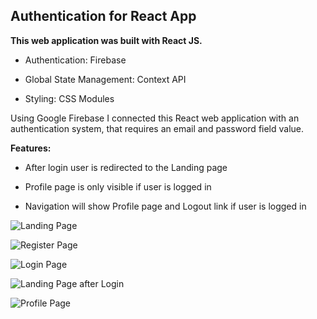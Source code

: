 ## Authentication for React App

**This web application was built with React JS.**

- Authentication: Firebase

- Global State Management: Context API

- Styling: CSS Modules

Using Google Firebase I connected this React web application with an authentication system, that requires an email and password field value.

**Features:**

- After login user is redirected to the Landing page

- Profile page is only visible if user is logged in
- Navigation will show Profile page and Logout link if user is logged in

![Landing Page](https://user.fm/files/v2-814c2cad2b8b2aec1b3ab6957d62f531/Home.png)

![Register Page](https://user.fm/files/v2-c11c4222b9d75b199bee9c1d03b22458/Register.png)

![Login Page](https://user.fm/files/v2-12a1279954c8f4699d1d20d7ff67c085/Login.png)

![Landing Page after Login](https://user.fm/files/v2-dc14a5439a401d199bc8c8bae1e6751b/Home%20-%20logged%20in.png)

![Profile Page](https://user.fm/files/v2-93b069d8cb9cc6c0989116e21857c6c9/Profile.png)
